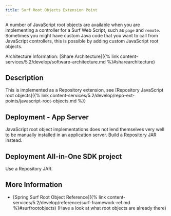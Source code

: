 ```yaml
---
title: Surf Root Objects Extension Point
---
```


A number of JavaScript root objects are available when you are implementing a controller for a Surf Web Script, such 
as `page` and `remote`. Sometimes you might have custom Java code that you want to call from JavaScript controllers, 
this is possible by adding custom JavaScript root objects.

Architecture Information: [Share Architecture]({% link content-services/5.2/develop/software-architecture.md %}#sharearchitecture)

## Description

This is implemented as a Repository extension, see 
[Repository JavaScript root objects]({% link content-services/5.2/develop/repo-ext-points/javascript-root-objects.md %})

## Deployment - App Server

JavaScript root object implementations does not lend themselves very well to be manually installed in an application server. 
Build a Repository JAR instead.

## Deployment All-in-One SDK project

Use a Repository JAR.

## More Information

* [Spring Surf Root Object Reference]({% link content-services/5.2/develop/reference/surf-framework-ref.md %}#surfrootobjects) (Have a look at what root objects are already there)
